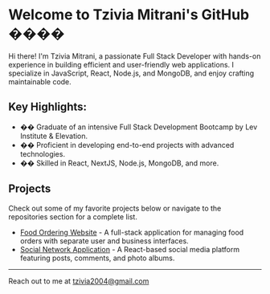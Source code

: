 # Welcome to Tzivia Mitrani&#39;s GitHub ��‍��
Hi there! I&#39;m Tzivia Mitrani, a passionate Full Stack Developer with hands-on experience in
building efficient and user-friendly web applications. I specialize in JavaScript, React,
Node.js, and MongoDB, and enjoy crafting maintainable code.
## Key Highlights:
- �� Graduate of an intensive Full Stack Development Bootcamp by Lev Institute &amp; Elevation.
- �� Proficient in developing end-to-end projects with advanced technologies.
- ��️ Skilled in React, NextJS, Node.js, MongoDB, and more.
  
## Projects
Check out some of my favorite projects below or navigate to the repositories section for a
complete list.
- [Food Ordering Website](https://github.com/your-repo-link) - A full-stack application for
managing food orders with separate user and business interfaces.
- [Social Network Application](https://github.com/your-repo-link) - A React-based social
media platform featuring posts, comments, and photo albums.
---
Reach out to me at tzivia2004@gmail.com
